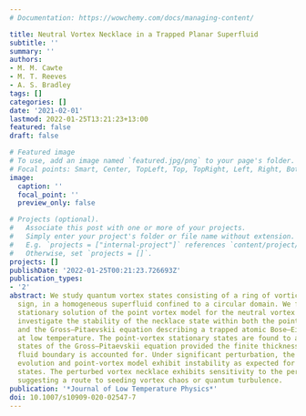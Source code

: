```yaml
---
# Documentation: https://wowchemy.com/docs/managing-content/

title: Neutral Vortex Necklace in a Trapped Planar Superfluid
subtitle: ''
summary: ''
authors:
- M. M. Cawte
- M. T. Reeves
- A. S. Bradley
tags: []
categories: []
date: '2021-02-01'
lastmod: 2022-01-25T13:21:23+13:00
featured: false
draft: false

# Featured image
# To use, add an image named `featured.jpg/png` to your page's folder.
# Focal points: Smart, Center, TopLeft, Top, TopRight, Left, Right, BottomLeft, Bottom, BottomRight.
image:
  caption: ''
  focal_point: ''
  preview_only: false

# Projects (optional).
#   Associate this post with one or more of your projects.
#   Simply enter your project's folder or file name without extension.
#   E.g. `projects = ["internal-project"]` references `content/project/deep-learning/index.md`.
#   Otherwise, set `projects = []`.
projects: []
publishDate: '2022-01-25T00:21:23.726693Z'
publication_types:
- '2'
abstract: We study quantum vortex states consisting of a ring of vortices with alternating
  sign, in a homogeneous superfluid confined to a circular domain. We find an exact
  stationary solution of the point vortex model for the neutral vortex necklace. We
  investigate the stability of the necklace state within both the point-vortex model
  and the Gross–Pitaevskii equation describing a trapped atomic Bose–Einstein condensate
  at low temperature. The point-vortex stationary states are found to also be stationary
  states of the Gross–Pitaevskii equation provided the finite thickness of the outer
  fluid boundary is accounted for. Under significant perturbation, the Gross–Pitaevskii
  evolution and point-vortex model exhibit instability as expected for metastable
  states. The perturbed vortex necklace exhibits sensitivity to the perturbation,
  suggesting a route to seeding vortex chaos or quantum turbulence.
publication: '*Journal of Low Temperature Physics*'
doi: 10.1007/s10909-020-02547-7
---
```

